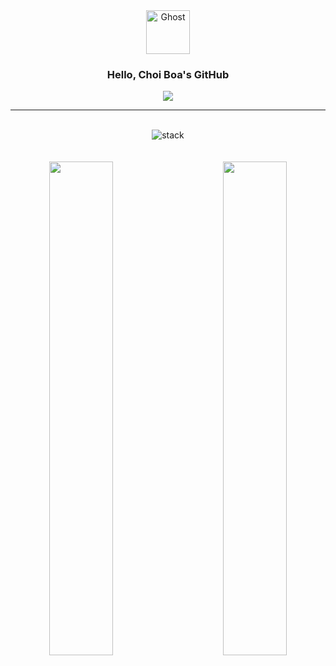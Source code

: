 <div align="center">

<img src="https://raw.githubusercontent.com/Tarikul-Islam-Anik/Animated-Fluent-Emojis/master/Emojis/Smilies/Ghost.png" alt="Ghost" width="70" height="70" />
    
  ### Hello, Choi Boa's GitHub

<a href="https://velog.io/@swallowed_o0"> 
  <img src="https://img.shields.io/badge/Velog-20C997?style=flat-square&logo=Velog&logoColor=white"> 
</a>

<br>

---

<br>


<div align="center" >

  <!-- 스택 -->

  <div align="center">
      
  <img src='https://skillicons.dev/icons?i=html,css,javascript,ts,react,tailwind,threejs,figma,git,notion,ai,ae,ps,xd&perline=7' alt="stack" />
  </div>

</div>

<br>
 <br>

 <!-- 벨로그 -->
<div align="center">
<a href="https://velog-readme-stats.vercel.app/api/redirect?name=swallowed_o0&tag=WIL">
    <img align="left" src="https://velog-readme-stats.vercel.app/api?name=swallowed_o0&tag=WIL&color=dark" width="45%"/>
</a>
<a href="https://velog-readme-stats.vercel.app/api/redirect?name=swallowed_o0&tag=Devlog">
    <img align="right" src="https://velog-readme-stats.vercel.app/api?name=swallowed_o0&tag=Devlog&color=dark" width="45%"/>
</a>

</div>

<br>
<br>


